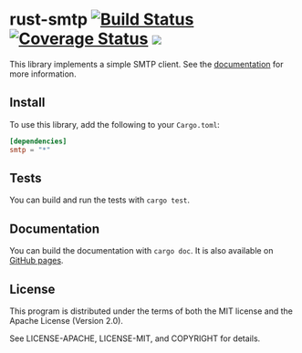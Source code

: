 rust-smtp [![Build Status](https://travis-ci.org/amousset/rust-smtp.svg?branch=master)](https://travis-ci.org/amousset/rust-smtp) [![Coverage Status](https://coveralls.io/repos/amousset/rust-smtp/badge.svg?branch=master)](https://coveralls.io/r/amousset/rust-smtp?branch=master) [![](https://meritbadge.herokuapp.com/smtp)](https://crates.io/crates/smtp)
=========

This library implements a simple SMTP client.
See the [documentation](http://amousset.github.io/rust-smtp/smtp/) for more information.

Install
-------

To use this library, add the following to your `Cargo.toml`:

```toml
[dependencies]
smtp = "*"
```

Tests
-----

You can build and run the tests with `cargo test`.

Documentation
-------------

You can build the documentation with `cargo doc`. It is also available on [GitHub pages](http://amousset.github.io/rust-smtp/smtp/).

License
-------

This program is distributed under the terms of both the MIT license and the Apache License (Version 2.0).

See LICENSE-APACHE, LICENSE-MIT, and COPYRIGHT for details.
